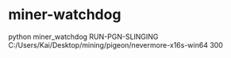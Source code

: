 # miner-watchdog
python miner_watchdog RUN-PGN-SLINGING C:/Users/Kai/Desktop/mining/pigeon/nevermore-x16s-win64 300
